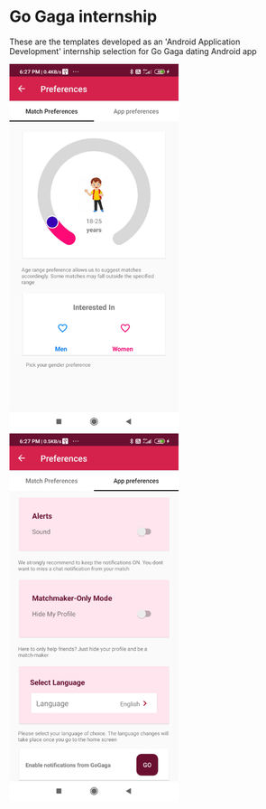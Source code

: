 # Go Gaga internship

These are the templates developed as an 'Android Application Development' internship selection for Go Gaga dating Android app

<img src = "images/match_preferences.jpg" width="300"> &nbsp; &nbsp; &nbsp; &nbsp; &nbsp; &nbsp; <img src = "images/app_preferences.jpg" width="300">



 
